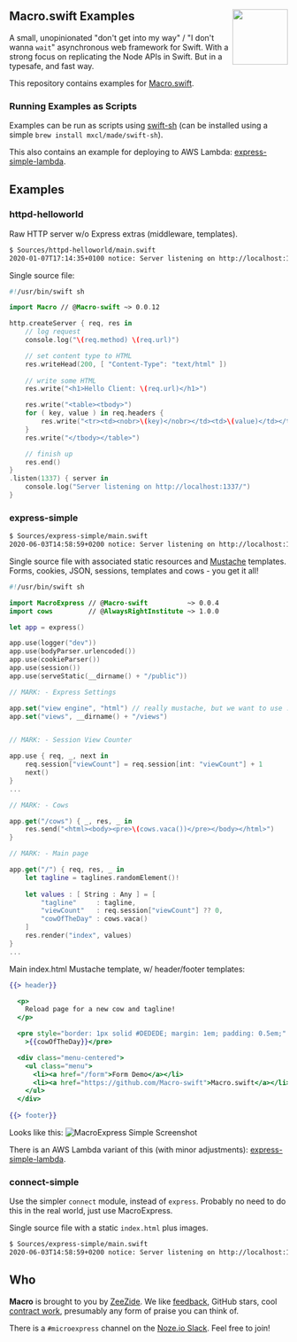 <h2>Macro.swift Examples
  <img src="http://zeezide.com/img/macro/MacroExpressIcon128.png"
       align="right" width="100" height="100" />
</h2>

A small, unopinionated "don't get into my way" / "I don't wanna `wait`" 
asynchronous web framework for Swift.
With a strong focus on replicating the Node APIs in Swift.
But in a typesafe, and fast way.

This repository contains examples for
[Macro.swift](https://github.com/Macro-swift/Macro).

### Running Examples as Scripts

Examples can be run as scripts using [swift-sh](https://github.com/mxcl/swift-sh)
(can be installed using a simple `brew install mxcl/made/swift-sh`).

This also contains an example for deploying to AWS Lambda:
[express-simple-lambda](Sources/express-simple-lambda/).

## Examples

### httpd-helloworld

Raw HTTP server w/o Express extras (middleware, templates).

```bash
$ Sources/httpd-helloworld/main.swift
2020-01-07T17:14:35+0100 notice: Server listening on http://localhost:1337/
```

Single source file:
```swift
#!/usr/bin/swift sh

import Macro // @Macro-swift ~> 0.0.12

http.createServer { req, res in
    // log request
    console.log("\(req.method) \(req.url)")

    // set content type to HTML
    res.writeHead(200, [ "Content-Type": "text/html" ])
    
    // write some HTML
    res.write("<h1>Hello Client: \(req.url)</h1>")

    res.write("<table><tbody>")
    for ( key, value ) in req.headers {
        res.write("<tr><td><nobr>\(key)</nobr></td><td>\(value)</td></tr>")
    }
    res.write("</tbody></table>")

    // finish up
    res.end()
}
.listen(1337) { server in
    console.log("Server listening on http://localhost:1337/")
}
```

### express-simple

```bash
$ Sources/express-simple/main.swift
2020-06-03T14:58:59+0200 notice: Server listening on http://localhost:1337
```

Single source file with associated static resources and
[Mustache](https://github.com/AlwaysRightInstitute/mustache) 
templates. 
Forms, cookies, JSON, sessions, templates and cows - you get it all!

```swift
#!/usr/bin/swift sh

import MacroExpress // @Macro-swift          ~> 0.0.4
import cows         // @AlwaysRightInstitute ~> 1.0.0

let app = express()

app.use(logger("dev"))
app.use(bodyParser.urlencoded())
app.use(cookieParser())
app.use(session())
app.use(serveStatic(__dirname() + "/public"))

// MARK: - Express Settings

app.set("view engine", "html") // really mustache, but we want to use .html
app.set("views", __dirname() + "/views")


// MARK: - Session View Counter

app.use { req, _, next in
    req.session["viewCount"] = req.session[int: "viewCount"] + 1
    next()
}
...

// MARK: - Cows

app.get("/cows") { _, res, _ in
    res.send("<html><body><pre>\(cows.vaca())</pre></body></html>")
}

// MARK: - Main page

app.get("/") { req, res, _ in
    let tagline = taglines.randomElement()!
  
    let values : [ String : Any ] = [
        "tagline"     : tagline,
        "viewCount"   : req.session["viewCount"] ?? 0,
        "cowOfTheDay" : cows.vaca()
    ]
    res.render("index", values)
}
...
```

Main index.html Mustache template, w/ header/footer templates:
```mustache
{{> header}}

  <p>
    Reload page for a new cow and tagline!
  </p>

  <pre style="border: 1px solid #DEDEDE; margin: 1em; padding: 0.5em;"
    >{{cowOfTheDay}}</pre>

  <div class="menu-centered">
    <ul class="menu">
      <li><a href="/form">Form Demo</a></li>
      <li><a href="https://github.com/Macro-swift">Macro.swift</a></li>
    </ul>
  </div>
    
{{> footer}}
```

Looks like this:
![MacroExpress Simple Screenshot](https://zeezide.de/img/macro/MacroExpressSimple.png)

There is an AWS Lambda variant of this (with minor adjustments):
[express-simple-lambda](Sources/express-simple-lambda/).

### connect-simple

Use the simpler `connect` module, instead of `express`. 
Probably no need to do this in the real world, just use MacroExpress.

Single source file with a static `index.html` plus images.

```bash
$ Sources/express-simple/main.swift
2020-06-03T14:58:59+0200 notice: Server listening on http://localhost:1337
```



## Who

**Macro** is brought to you by
[ZeeZide](http://zeezide.de).
We like 
[feedback](https://twitter.com/ar_institute), 
GitHub stars, 
cool [contract work](http://zeezide.com/en/services/services.html),
presumably any form of praise you can think of.

There is a `#microexpress` channel on the 
[Noze.io Slack](http://slack.noze.io/). Feel free to join!
